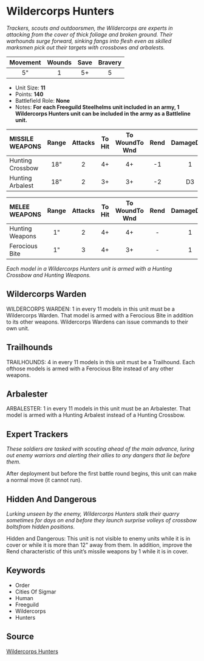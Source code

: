 # Wildercorps Hunters

_Trackers, scouts and outdoorsmen, the Wildercorps are experts in attacking from the cover of thick foliage and broken ground. Their warhounds surge forward, sinking fangs into flesh even as skilled marksmen pick out their targets with crossbows and arbalests._


| Movement | Wounds | Save | Bravery |
|:--------:|:------:|:----:|:-------:|
| 5" | 1 | 5+ | 5 |

* Unit Size: **11**
* Points: **140**
* Battlefield Role: **None**
* Notes: **For each Freeguild Steelhelms unit included in an army, 1 Wildercorps Hunters unit can be included in the army as a Battleline unit.**

| MISSILE WEAPONS | Range | Attacks | To Hit | To WoundTo Wnd | Rend | DamageDmg |
|:---|:--:|:--:|:--:|:--:|:--:|:--:|
| Hunting Crossbow | 18" | 2 | 4+ | 4+ | -1 | 1 |
| Hunting Arbalest | 18" | 2 | 3+ | 3+ | -2 | D3 |


| MELEE WEAPONS | Range | Attacks | To Hit | To WoundTo Wnd | Rend | DamageDmg |
|:---|:--:|:--:|:--:|:--:|:--:|:--:|
| Hunting Weapons | 1" | 2 | 4+ | 4+ | - | 1 |
| Ferocious Bite | 1" | 3 | 4+ | 3+ | - | 1 |


_Each model in a Wildercorps Hunters unit is armed with a Hunting Crossbow and Hunting Weapons._

## Wildercorps Warden

WILDERCORPS WARDEN: 1 in every 11 models in this unit must be a Wildercorps Warden. That model is armed with a Ferocious Bite in addition to its other weapons. Wildercorps Wardens can issue commands to their own unit.

## Trailhounds

TRAILHOUNDS: 4 in every 11 models in this unit must be a Trailhound. Each ofthose models is armed with a Ferocious Bite instead of any other weapons.

## Arbalester

ARBALESTER: 1 in every 11 models in this unit must be an Arbalester. That model is armed with a Hunting Arbalest instead of a Hunting Crossbow.

## Expert Trackers

_These soldiers are tasked with scouting ahead of the main advance, luring out enemy warriors and alerting their allies to any dangers that lie before them._

After deployment but before the first battle round begins, this unit can make a normal move (it cannot run).

## Hidden And Dangerous

_Lurking unseen by the enemy, Wildercorps Hunters stalk their quarry sometimes for days on end before they launch surprise volleys of crossbow boltsfrom hidden positions._

Hidden and Dangerous:  This unit is not visible to enemy units while it is in cover or while it is more than 12" away from them. In addition, improve the Rend characteristic of this unit’s missile weapons by 1 while it is in cover.

## Keywords

* Order
* Cities Of Sigmar
* Human
* Freeguild
* Wildercorps
* Hunters


## Source

[Wildercorps Hunters](https://wahapedia.ru/aos3/factions/cities-of-sigmar/Wildercorps-Hunters)
